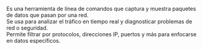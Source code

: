 Es una herramienta de línea de comandos que captura y muestra paquetes de datos que pasan por una red.  
Se usa para analizar el tráfico en tiempo real y diagnosticar problemas de red o seguridad.  
Permite filtrar por protocolos, direcciones IP, puertos y más para enfocarse en datos específicos.